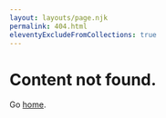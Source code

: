 ```yaml
---
layout: layouts/page.njk
permalink: 404.html
eleventyExcludeFromCollections: true
---
```

# Content not found.


Go <a href="{{ '/' | url }}">home</a>.

